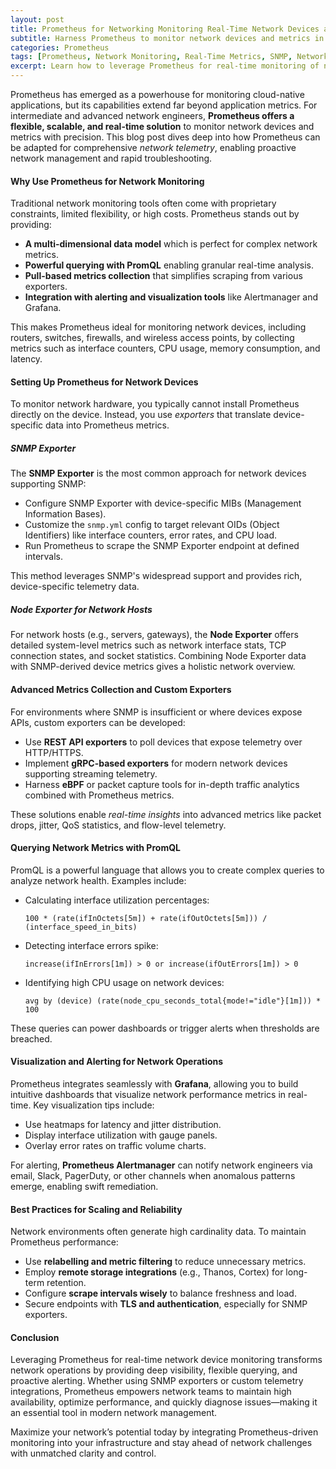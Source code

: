 ```yaml
---
layout: post
title: Prometheus for Networking Monitoring Real-Time Network Devices and Metrics
subtitle: Harness Prometheus to monitor network devices and metrics in real-time for enhanced network performance and reliability
categories: Prometheus
tags: [Prometheus, Network Monitoring, Real-Time Metrics, SNMP, Networking, Telemetry, Grafana, Network Devices]
excerpt: Learn how to leverage Prometheus for real-time monitoring of network devices and metrics, enabling advanced network telemetry and proactive issue detection.
---
```

Prometheus has emerged as a powerhouse for monitoring cloud-native applications, but its capabilities extend far beyond application metrics. For intermediate and advanced network engineers, **Prometheus offers a flexible, scalable, and real-time solution** to monitor network devices and metrics with precision. This blog post dives deep into how Prometheus can be adapted for comprehensive *network telemetry*, enabling proactive network management and rapid troubleshooting.

#### Why Use Prometheus for Network Monitoring

Traditional network monitoring tools often come with proprietary constraints, limited flexibility, or high costs. Prometheus stands out by providing:

- **A multi-dimensional data model** which is perfect for complex network metrics.
- **Powerful querying with PromQL** enabling granular real-time analysis.
- **Pull-based metrics collection** that simplifies scraping from various exporters.
- **Integration with alerting and visualization tools** like Alertmanager and Grafana.

This makes Prometheus ideal for monitoring network devices, including routers, switches, firewalls, and wireless access points, by collecting metrics such as interface counters, CPU usage, memory consumption, and latency.

#### Setting Up Prometheus for Network Devices

To monitor network hardware, you typically cannot install Prometheus directly on the device. Instead, you use *exporters* that translate device-specific data into Prometheus metrics.

##### SNMP Exporter

The **SNMP Exporter** is the most common approach for network devices supporting SNMP:

- Configure SNMP Exporter with device-specific MIBs (Management Information Bases).
- Customize the `snmp.yml` config to target relevant OIDs (Object Identifiers) like interface counters, error rates, and CPU load.
- Run Prometheus to scrape the SNMP Exporter endpoint at defined intervals.

This method leverages SNMP's widespread support and provides rich, device-specific telemetry data.

##### Node Exporter for Network Hosts

For network hosts (e.g., servers, gateways), the **Node Exporter** offers detailed system-level metrics such as network interface stats, TCP connection states, and socket statistics. Combining Node Exporter data with SNMP-derived device metrics gives a holistic network overview.

#### Advanced Metrics Collection and Custom Exporters

For environments where SNMP is insufficient or where devices expose APIs, custom exporters can be developed:

- Use **REST API exporters** to poll devices that expose telemetry over HTTP/HTTPS.
- Implement **gRPC-based exporters** for modern network devices supporting streaming telemetry.
- Harness **eBPF** or packet capture tools for in-depth traffic analytics combined with Prometheus metrics.

These solutions enable *real-time insights* into advanced metrics like packet drops, jitter, QoS statistics, and flow-level telemetry.

#### Querying Network Metrics with PromQL

PromQL is a powerful language that allows you to create complex queries to analyze network health. Examples include:

- Calculating interface utilization percentages:

  `100 * (rate(ifInOctets[5m]) + rate(ifOutOctets[5m])) / (interface_speed_in_bits)`

- Detecting interface errors spike:

  `increase(ifInErrors[1m]) > 0 or increase(ifOutErrors[1m]) > 0`

- Identifying high CPU usage on network devices:

  `avg by (device) (rate(node_cpu_seconds_total{mode!="idle"}[1m])) * 100`

These queries can power dashboards or trigger alerts when thresholds are breached.

#### Visualization and Alerting for Network Operations

Prometheus integrates seamlessly with **Grafana**, allowing you to build intuitive dashboards that visualize network performance metrics in real-time. Key visualization tips include:

- Use heatmaps for latency and jitter distribution.
- Display interface utilization with gauge panels.
- Overlay error rates on traffic volume charts.

For alerting, **Prometheus Alertmanager** can notify network engineers via email, Slack, PagerDuty, or other channels when anomalous patterns emerge, enabling swift remediation.

#### Best Practices for Scaling and Reliability

Network environments often generate high cardinality data. To maintain Prometheus performance:

- Use **relabelling and metric filtering** to reduce unnecessary metrics.
- Employ **remote storage integrations** (e.g., Thanos, Cortex) for long-term retention.
- Configure **scrape intervals wisely** to balance freshness and load.
- Secure endpoints with **TLS and authentication**, especially for SNMP exporters.

#### Conclusion

Leveraging Prometheus for real-time network device monitoring transforms network operations by providing deep visibility, flexible querying, and proactive alerting. Whether using SNMP exporters or custom telemetry integrations, Prometheus empowers network teams to maintain high availability, optimize performance, and quickly diagnose issues—making it an essential tool in modern network management.

Maximize your network’s potential today by integrating Prometheus-driven monitoring into your infrastructure and stay ahead of network challenges with unmatched clarity and control.
